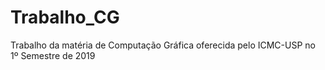 # Trabalho_CG
Trabalho da matéria de Computação Gráfica oferecida pelo ICMC-USP no 1º Semestre de 2019
